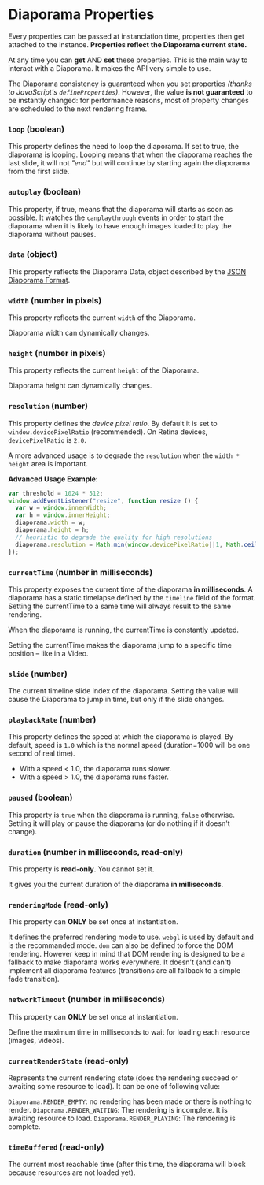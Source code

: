 Diaporama Properties
====================

Every properties can be passed at instanciation time, properties then get attached to the instance. **Properties reflect the Diaporama current state.**

At any time you can **get** AND **set** these properties.
This is the main way to interact with a Diaporama. It makes the API very simple to use.

The Diaporama consistency is guaranteed when you set properties *(thanks to JavaScript's `defineProperties`)*.
However, the value **is not guaranteed** to be instantly changed: for performance reasons, most of property changes are scheduled to the next rendering frame.


### `loop` (boolean)

This property defines the need to loop the diaporama. If set to true, the diaporama is looping.
Looping means that when the diaporama reaches the last slide,
it will not *"end"* but will continue by starting again the diaporama from the first slide.

### `autoplay` (boolean)

This property, if true, means that the diaporama will starts as soon as possible.
It watches the `canplaythrough` events in order to start the diaporama when it is likely
to have enough images loaded to play the diaporama without pauses.

### `data` (object)

This property reflects the Diaporama Data, object described by the [JSON Diaporama Format](docs/format.md).

### `width` (number in pixels)

This property reflects the current `width` of the Diaporama.

Diaporama width can dynamically changes.

### `height` (number in pixels)

This property reflects the current `height` of the Diaporama.

Diaporama height can dynamically changes.

### `resolution` (number)

This property defines the *device pixel ratio*.
By default it is set to `window.devicePixelRatio` (recommended).
On Retina devices, `devicePixelRatio` is `2.0`.

A more advanced usage is to degrade the `resolution` when the `width * height` area is important.

**Advanced Usage Example:**
```javascript
var threshold = 1024 * 512;
window.addEventListener("resize", function resize () {
  var w = window.innerWidth;
  var h = window.innerHeight;
  diaporama.width = w;
  diaporama.height = h;
  // heuristic to degrade the quality for high resolutions
  diaporama.resolution = Math.min(window.devicePixelRatio||1, Math.ceil((threshold) / (w * h)));
});
```

### `currentTime` (number in milliseconds)

This property exposes the current time of the diaporama **in milliseconds**.
A diaporama has a static timelapse defined by the `timeline` field of the format.
Setting the currentTime to a same time will always result to the same rendering.

When the diaporama is running, the currentTime is constantly updated.

Setting the currentTime makes the diaporama jump to a specific time position – like in a Video.

### `slide` (number)

The current timeline slide index of the diaporama.
Setting the value will cause the Diaporama to jump in time, but only if the slide changes.

### `playbackRate` (number)

This property defines the speed at which the diaporama is played.
By default, speed is `1.0` which is the normal speed
(duration=1000 will be one second of real time).

- With a speed < 1.0, the diaporama runs slower.
- With a speed > 1.0, the diaporama runs faster.

### `paused` (boolean)

This property is `true` when the diaporama is running, `false` otherwise.
Setting it will play or pause the diaporama (or do nothing if it doesn't change).

### `duration` (number in milliseconds, read-only)

This property is **read-only**. You cannot set it.

It gives you the current duration of the diaporama **in milliseconds**.

### `renderingMode` (read-only)

This property can **ONLY** be set once at instantiation.

It defines the preferred rendering mode to use.
`webgl` is used by default and is the recommanded mode.
`dom` can also be defined to force the DOM rendering.
However keep in mind that DOM rendering is designed to be a fallback to make
diaporama works everywhere. It doesn't (and can't) implement all diaporama features
(transitions are all fallback to a simple fade transition).

### `networkTimeout` (number in milliseconds)

This property can **ONLY** be set once at instantiation.

Define the maximum time in milliseconds to wait for loading each resource (images, videos).

### `currentRenderState` (read-only)

Represents the current rendering state (does the rendering succeed or awaiting some resource to load).
It can be one of following value:

`Diaporama.RENDER_EMPTY`: no rendering has been made or there is nothing to render.
`Diaporama.RENDER_WAITING`: The rendering is incomplete. It is awaiting resource to load.
`Diaporama.RENDER_PLAYING`: The rendering is complete.

### `timeBuffered` (read-only)

The current most reachable time (after this time, the diaporama will block because resources are not loaded yet).
